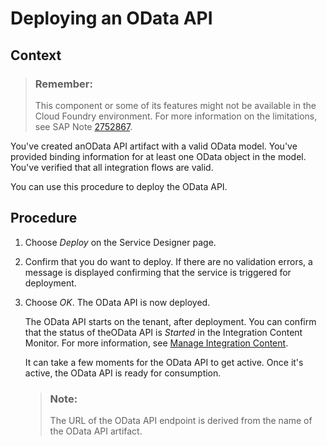 <!-- loio5f59721676574d3d88d9675e1851de27 -->

# Deploying an OData API



## Context

> ### Remember:  
> This component or some of its features might not be available in the Cloud Foundry environment. For more information on the limitations, see SAP Note [2752867](https://me.sap.com/notes/2752867).

You've created anOData API artifact with a valid OData model. You've provided binding information for at least one OData object in the model. You've verified that all integration flows are valid.

You can use this procedure to deploy the OData API.



## Procedure

1.  Choose *Deploy* on the Service Designer page.

2.  Confirm that you do want to deploy. If there are no validation errors, a message is displayed confirming that the service is triggered for deployment.

3.  Choose *OK*. The OData API is now deployed.

    The OData API starts on the tenant, after deployment. You can confirm that the status of theOData API is *Started* in the Integration Content Monitor. For more information, see [Manage Integration Content](../Operations/manage-integration-content-09a7223.md).

    It can take a few moments for the OData API to get active. Once it's active, the OData API is ready for consumption.

    > ### Note:  
    > The URL of the OData API endpoint is derived from the name of the OData API artifact.


